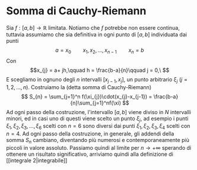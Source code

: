 # Somma di Cauchy-Riemann
Sia $f : [a,b]\to\mathbb R$ limitata. Notiamo che $f$ potrebbe non essere continua, tuttavia assumiamo che sia definitiva in ogni punto di $[a,b]$ individuata dai punti
$$a = x_0\qquad  x_1,x_2,\ldots,x_{n-1}\qquad x_n = b$$
Con
$$x_{j} = a+ jh,\qquad h = \frac{b-a}{n}\qquad j = 0,\ $$
E scegliamo in ognuno degli $n$ intervalli $[x_{j-1},x_{j}]$, un punto arbitrario $\xi_{j}$ ($j=1,2,\dots,n$).
Costruiamo la (detta somma di Cauchy-Riemann)
$$
S_{n} = \sum_{j=1}^n f(\xi_{j})\cdot(x_{j}-x_{j-1}) = \frac{b-a}{n}\sum_{j=1}^nf(\xi) $$
Ad ogni passo della costruzione, l'intervallo $[a,b]$ viene diviso in $N$ intervalli minori, ed in casi uno di questi viene scelto un punto $\xi_{j}$, ad esempio i punti $\xi_{1},\xi_{2},\xi_{3},\dots,\xi_{6}$ scelti con $n = 6$ sono diversi dai punti $\xi_{1},\xi_{2},\xi_{3},\xi_{4}$ scelti con $n=4$.
Ad ogni passo della costruzione, in generale, gli addendi della somma $S_{n}$ cambiano, diventando più numerosi e contemporaneamente più piccoli in valore assoluto.
Passiamo quindi al limite per $n\to+\infty$ sperando di ottenere un risultato significativo,  arriviamo quindi alla definizione di [[integrale 2|integrabile]]
